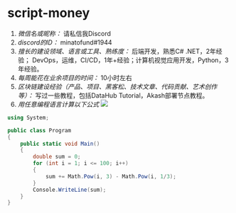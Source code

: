 # script-money

1. *微信名或昵称：* 请私信我Discord
2. *discord的ID：* minatofund#1944
3. *擅长的建设领域、语言或工具、熟练度：* 后端开发，熟悉C# .NET，2年经验； DevOps，运维，CI/CD，1年+经验；计算机视觉应用开发，Python，3年经验。
4. *每周能花在业余项目的时间：* 10小时左右
5. *区块链建设经验（产品、项目、黑客松、技术文章、代码贡献、艺术创作等）：* 写过一些教程，包括DataHub Tutorial，Akash部署节点教程。
6. *用任意编程语言计算以下公式*
![](https://latex.codecogs.com/svg.image?\sum_{n=1}^{100}\left&space;(n^{3}-\sqrt[3]{n}&space;\right&space;))

```C#
using System;

public class Program
{
	public static void Main()
	{
		double sum = 0;
		for (int i = 1; i <= 100; i++)
		{
			sum += Math.Pow(i, 3) - Math.Pow(i, 1/3);
		}
		Console.WriteLine(sum);
	}
}
```
